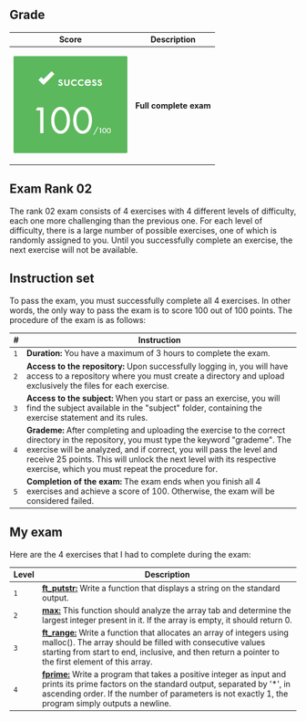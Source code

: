 ## Grade

| **Score**           | **Description**     |
|-----------------------|---------------|
| <p align="center"><img width="200px" alt="170px" src="./img/Score_100.png"></p> | **Full complete exam** |


## Exam Rank 02

The rank 02 exam consists of 4 exercises with 4 different levels of difficulty, each one more challenging than the previous one. For each level of difficulty, there is a large number of possible exercises, one of which is randomly assigned to you. Until you successfully complete an exercise, the next exercise will not be available.


## Instruction set


To pass the exam, you must successfully complete all 4 exercises. In other words, the only way to pass the exam is to score 100 out of 100 points. The procedure of the exam is as follows:

| **#** | **Instruction**                                                                                                                                                         |
| ----- | ----------------------------------------------------------------------------------------------------------------------------------------------------------------------- |
|  `1`  | **Duration:** You have a maximum of 3 hours to complete the exam. |
|  `2`  | **Access to the repository:** Upon successfully logging in, you will have access to a repository where you must create a directory and upload exclusively the files for each exercise. |
|  `3`  | **Access to the subject:** When you start or pass an exercise, you will find the subject available in the "subject" folder, containing the exercise statement and its rules. |
|  `4`  | **Grademe:** After completing and uploading the exercise to the correct directory in the repository, you must type the keyword "grademe". The exercise will be analyzed, and if correct, you will pass the level and receive 25 points. This will unlock the next level with its respective exercise, which you must repeat the procedure for. |
|  `5`  | **Completion of the exam:** The exam ends when you finish all 4 exercises and achieve a score of 100. Otherwise, the exam will be considered failed. |



## My exam

Here are the 4 exercises that I had to complete during the exam:

| **Level** | **Description**                                                                                                                                           |
| --------- | --------------------------------------------------------------------------------------------------------------------------------------------------------- |
|    `1`    | [**ft_putstr:**](./lvl1) Write a function that displays a string on the standard output.                                                                   |
|    `2`    | [**max:**](./lvl2) This function should analyze the array tab and determine the largest integer present in it. If the array is empty, it should return 0.  |
|    `3`    | [**ft_range:**](./lvl3) Write a function that allocates an array of integers using malloc(). The array should be filled with consecutive values starting from start to end, inclusive, and then return a pointer to the first element of this array. |
|    `4`    | [**fprime:**](./lvl4) Write a program that takes a positive integer as input and prints its prime factors on the standard output, separated by '*', in ascending order. If the number of parameters is not exactly 1, the program simply outputs a newline.  |